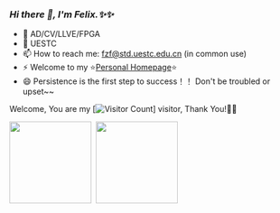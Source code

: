 <link rel="stylesheet" type="text/css" href="./beautiful.css">

### _Hi there 👋, I'm Felix.✨✨_

- 🔭 AD/CV/LLVE/FPGA
- 🌱 UESTC
- 📫 How to reach me: fzf@std.uestc.edu.cn (in common use)
- ⚡ Welcome to my ⭐[Personal Homepage]()⭐
- 😄 Persistence is the first step to success！！ Don't be troubled or upset~~







Welcome, You are my [![Visitor Count](https://profile-counter.glitch.me/Felix-fz/count.svg)] visitor, Thank You!🎉🎉

<span><img src="https://github-readme-stats.vercel.app/api/top-langs/?username=Felix-fz&layout=compact" height=145/></span>&nbsp;&nbsp;<span><img src="https://github-readme-stats.vercel.app/api?username=Felix-fz&count_private=true&show_icons=true" height=145/></span>


<!--
![Top Langs](https://github-readme-stats.vercel.app/api/top-langs/?username=Felix-fz&layout=compact)
![Felix-fz's GitHub stats](https://github-readme-stats.vercel.app/api?username=Felix-fz&show_icons=true)
-->


<!-- [![Top Langs](https://github-readme-stats.vercel.app/api/top-langs/?username=Felix-fz&theme=flag-india)](https://github.com/Felix-fz/github-readme-stats) -->

<!-- 
<table border="0">
<tr>
<td valign="top">
<img src="https://github-readme-stats.vercel.app/api/top-langs/?username=Felix-fz&layout=compact" alt="Top Langs" height="160" />
</td>
<td valign="top">
<img src="https://github-readme-stats.vercel.app/api?username=Felix-fz&show_icons=true" alt="Felix-fz's GitHub stats" height="160" />
</td>
</tr>
</table>
-->





